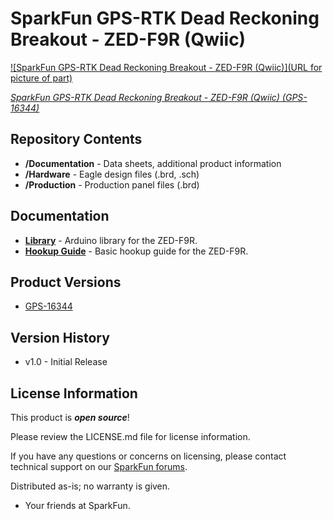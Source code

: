 SparkFun GPS-RTK Dead Reckoning Breakout - ZED-F9R (Qwiic)
========================================

[![SparkFun GPS-RTK Dead Reckoning Breakout - ZED-F9R (Qwiic)](URL for picture of part)](https://www.sparkfun.com/products/16344)

[*SparkFun GPS-RTK Dead Reckoning Breakout - ZED-F9R (Qwiic) (GPS-16344)*](https://www.sparkfun.com/products/16344)

<Basic description of the part.>

Repository Contents
-------------------

* **/Documentation** - Data sheets, additional product information
* **/Hardware** - Eagle design files (.brd, .sch)
* **/Production** - Production panel files (.brd)

Documentation
--------------
* **[Library](https://github.com/sparkfun/SparkFun_Ublox_Arduino_Library)** - Arduino library for the ZED-F9R.
* **[Hookup Guide](https://learn.sparkfun.com/tutorials/1172)** - Basic hookup guide for the ZED-F9R.

Product Versions
----------------
* [GPS-16344](https://www.sparkfun.com/products/16344)

Version History
---------------
* v1.0 - Initial Release

License Information
-------------------

This product is _**open source**_! 

Please review the LICENSE.md file for license information. 

If you have any questions or concerns on licensing, please contact technical support on our [SparkFun forums](https://forum.sparkfun.com/viewforum.php?f=152).

Distributed as-is; no warranty is given.

- Your friends at SparkFun.

_<COLLABORATION CREDIT>_
